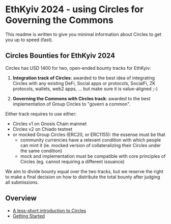 # EthKyiv 2024 - using Circles for Governing the Commons

This readme is written to give you minimal information about Circles to get you up to speed (fast).

## Circles Bounties for EthKyiv 2024

Circles has USD 1400 for two, open-ended bounty tracks for EthKyiv:

1. **Integration track of Circles**: awarded to the best idea of integrating Circles with any existing DeFi, Social apps or protocols,
   SocialFi, ZK protocols, wallets, web2 apps, ... but make sure it is value-aligned ;-)

2. **Governing the Commons with Circles track**: awarded to the best implementation of Group Circles to "govern a common".

Either track requires to use either:
  - Circles v1 on Gnosis Chain mainnet
  - Circles v2 on Chiado testnet
  - or mocked Group Circles (ERC20, or ERC1155): the essense must be that 
    - community currencies have a relevant condition with which people can mint it
      (ie. mocked version of collateralizing their Circles under the same condition)
    - mock and implementation must be compatible with core principles of Circles (eg. cannot requiring a different issuance)

We aim to divide bounty equal over the two tracks, but we reserve the right to make a final
decision on how to distribute the total bounty after judging all submissions.

## Overview

- [A less-short introduction to Circles](/guide/01_short_intro.md)
- [Getting Started](/guide/02_getting_started.md)